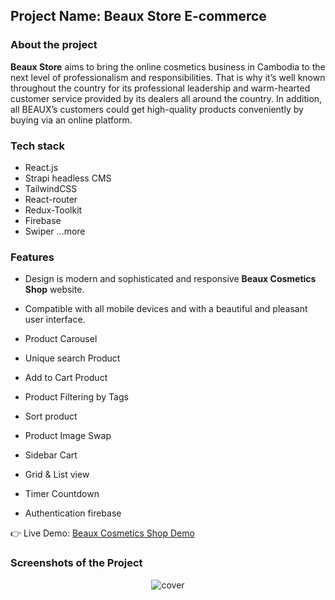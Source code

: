## Project Name: Beaux Store E-commerce
### About the project
**Beaux Store** aims to bring the online cosmetics business in Cambodia to the next level of professionalism and responsibilities. That is why it’s well known throughout the country for its professional leadership and warm-hearted customer service provided by its dealers all around the country. In addition, all BEAUX’s customers could get high-quality products conveniently by buying via an online platform. 

### Tech stack
- React.js
- Strapi headless CMS
- TailwindCSS
- React-router
- Redux-Toolkit
- Firebase
- Swiper
...more

### Features
- Design is modern and sophisticated and responsive **Beaux Cosmetics Shop** website.
- Compatible with all mobile devices and with a beautiful and pleasant user interface.

- Product Carousel
- Unique search Product
- Add to Cart Product
- Product Filtering by Tags
- Sort product
- Product Image Swap
- Sidebar Cart
- Grid & List view
- Timer Countdown
- Authentication firebase

👉 Live Demo: <a href='https://beaux-cosmetic-shop.vercel.app/'>Beaux Cosmetics Shop Demo</a>

### Screenshots of the Project

<div align='center'>
  <img src='./src/assets/images/cover-1.png' alt="cover"/>
</div>

<!-- <div align='center'>
  <img src='./src/assets/images/details.png' alt="cover"/>
</div> -->

<!-- <div align='center'>
  <img src='./src/assets/images/explore.png' alt="cover"/>
</div> -->

<!-- <div align='center'>
  <img src='./src/assets/images/search.png' alt="cover"/>
</div> -->

<!-- <div align="left">

  <h2 align="center">Gymate - React Fitness Exercises Application</h2>

  - Includes: choose exercises categories and specific muscle groups
  - Includes: browse more than 1000 exercises
  - Includes: exercises pagination .

  <a href="https://codewithsadee.github.io/fitlife/"><strong>➥ Live Demo</strong></a>

</div>

<br />

### Demo Screeshots

![Fitlife Desktop Demo](./readme-images/desktop.png "Desktop Demo") -->
